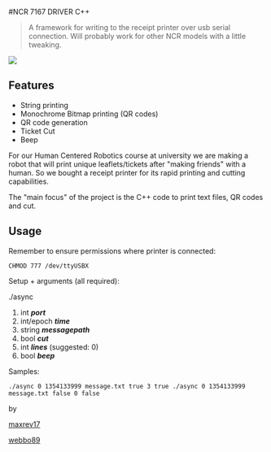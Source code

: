 #NCR 7167 DRIVER C++
>A framework for writing to the receipt printer over usb serial connection. Will probably work for other NCR models with a little tweaking.

![](https://pbs.twimg.com/media/A719nP1CUAABQgr.jpg:large)


## Features ##
- String printing
- Monochrome Bitmap printing (QR codes)
- QR code generation
- Ticket Cut
- Beep

For our Human Centered Robotics course at university we are making a robot that will print unique leaflets/tickets after "making friends" with a human. So we bought a receipt printer for its rapid printing and cutting capabilities.

The "main focus" of the project is the C++ code to print text files, QR codes and cut.

## Usage ##

Remember to ensure permissions where printer is connected: 

`CHMOD 777 /dev/ttyUSBX`


Setup + arguments (all required): 

./async 

1. int ***port***
1. int/epoch ***time***
1. string ***messagepath***
1. bool ***cut***
1. int ***lines*** (suggested: 0)
1. bool ***beep*** 

Samples: 

`./async 0 1354133999 message.txt true 3 true
./async 0 1354133999 message.txt false 0 false`

by

[maxrev17](https://github.com/maxrev17/)

[webbo89](https://github.com/webbo89/)